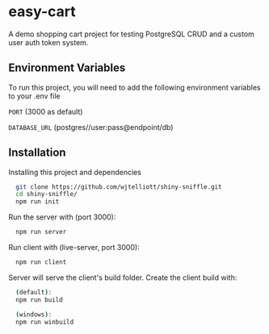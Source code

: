 # easy-cart

A demo shopping cart project for testing PostgreSQL CRUD and a custom user
auth token system.

## Environment Variables

To run this project, you will need to add the following environment variables to your .env file

`PORT` (3000 as default)

`DATABASE_URL` (postgres//user:pass@endpoint/db)

## Installation

Installing this project and dependencies

```bash
  git clone https://github.com/wjtelliott/shiny-sniffle.git
  cd shiny-sniffle/
  npm run init
```

Run the server with (port 3000):

```bash
  npm run server
```

Run client with (live-server, port 3000):

```bash
  npm run client
```

Server will serve the client's build folder. Create the
client build with:

```bash
  (default):
  npm run build

  (windows):
  npm run winbuild
```

